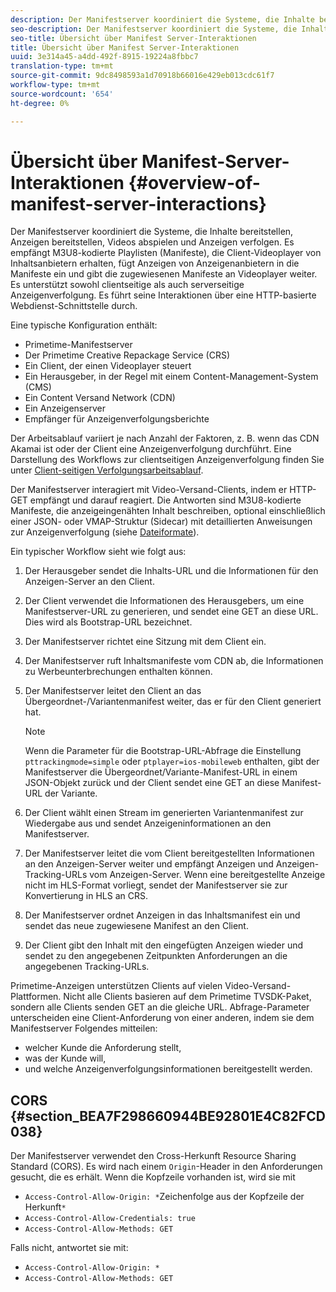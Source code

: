 ```yaml
---
description: Der Manifestserver koordiniert die Systeme, die Inhalte bereitstellen, Anzeigen bereitstellen, Videos abspielen und Anzeigen verfolgen. Es empfängt M3U8-kodierte Playlisten (Manifeste), die Client-Videoplayer von Inhaltsanbietern erhalten, fügt Anzeigen von Anzeigenanbietern in die Manifeste ein und gibt die zugewiesenen Manifeste an Videoplayer weiter. Es unterstützt sowohl clientseitige als auch serverseitige Anzeigenverfolgung. Es führt seine Interaktionen über eine HTTP-basierte Webdienst-Schnittstelle durch.
seo-description: Der Manifestserver koordiniert die Systeme, die Inhalte bereitstellen, Anzeigen bereitstellen, Videos abspielen und Anzeigen verfolgen. Es empfängt M3U8-kodierte Playlisten (Manifeste), die Client-Videoplayer von Inhaltsanbietern erhalten, fügt Anzeigen von Anzeigenanbietern in die Manifeste ein und gibt die zugewiesenen Manifeste an Videoplayer weiter. Es unterstützt sowohl clientseitige als auch serverseitige Anzeigenverfolgung. Es führt seine Interaktionen über eine HTTP-basierte Webdienst-Schnittstelle durch.
seo-title: Übersicht über Manifest Server-Interaktionen
title: Übersicht über Manifest Server-Interaktionen
uuid: 3e314a45-a4dd-492f-8915-19224a8fbbc7
translation-type: tm+mt
source-git-commit: 9dc8498593a1d70918b66016e429eb013cdc61f7
workflow-type: tm+mt
source-wordcount: '654'
ht-degree: 0%

---
```



# Übersicht über Manifest-Server-Interaktionen {#overview-of-manifest-server-interactions}

Der Manifestserver koordiniert die Systeme, die Inhalte bereitstellen, Anzeigen bereitstellen, Videos abspielen und Anzeigen verfolgen. Es empfängt M3U8-kodierte Playlisten (Manifeste), die Client-Videoplayer von Inhaltsanbietern erhalten, fügt Anzeigen von Anzeigenanbietern in die Manifeste ein und gibt die zugewiesenen Manifeste an Videoplayer weiter. Es unterstützt sowohl clientseitige als auch serverseitige Anzeigenverfolgung. Es führt seine Interaktionen über eine HTTP-basierte Webdienst-Schnittstelle durch.

Eine typische Konfiguration enthält:

* Primetime-Manifestserver
* Der Primetime Creative Repackage Service (CRS)
* Ein Client, der einen Videoplayer steuert
* Ein Herausgeber, in der Regel mit einem Content-Management-System (CMS)
* Ein Content Versand Network (CDN)
* Ein Anzeigenserver
* Empfänger für Anzeigenverfolgungsberichte

Der Arbeitsablauf variiert je nach Anzahl der Faktoren, z. B. wenn das CDN Akamai ist oder der Client eine Anzeigenverfolgung durchführt. Eine Darstellung des Workflows zur clientseitigen Anzeigenverfolgung finden Sie unter [Client-seitigen Verfolgungsarbeitsablauf](../msapi-topics/ms-at-effectiveness/notvsdk-csat-overview.md#section_cst_flow).

Der Manifestserver interagiert mit Video-Versand-Clients, indem er HTTP-GET empfängt und darauf reagiert. Die Antworten sind M3U8-kodierte Manifeste, die anzeigeingenähten Inhalt beschreiben, optional einschließlich einer JSON- oder VMAP-Struktur (Sidecar) mit detaillierten Anweisungen zur Anzeigenverfolgung (siehe [Dateiformate](../msapi-topics/ms-list-file-formats/ms-api-file-formats.md)).

Ein typischer Workflow sieht wie folgt aus:

1. Der Herausgeber sendet die Inhalts-URL und die Informationen für den Anzeigen-Server an den Client.
1. Der Client verwendet die Informationen des Herausgebers, um eine Manifestserver-URL zu generieren, und sendet eine GET an diese URL. Dies wird als Bootstrap-URL bezeichnet.
1. Der Manifestserver richtet eine Sitzung mit dem Client ein.
1. Der Manifestserver ruft Inhaltsmanifeste vom CDN ab, die Informationen zu Werbeunterbrechungen enthalten können.
1. Der Manifestserver leitet den Client an das Übergeordnet-/Variantenmanifest weiter, das er für den Client generiert hat.

   >[!NOTE]
   >
   >Wenn die Parameter für die Bootstrap-URL-Abfrage die Einstellung `pttrackingmode=simple` oder `ptplayer=ios-mobileweb` enthalten, gibt der Manifestserver die Übergeordnet/Variante-Manifest-URL in einem JSON-Objekt zurück und der Client sendet eine GET an diese Manifest-URL der Variante.

1. Der Client wählt einen Stream im generierten Variantenmanifest zur Wiedergabe aus und sendet Anzeigeninformationen an den Manifestserver.
1. Der Manifestserver leitet die vom Client bereitgestellten Informationen an den Anzeigen-Server weiter und empfängt Anzeigen und Anzeigen-Tracking-URLs vom Anzeigen-Server. Wenn eine bereitgestellte Anzeige nicht im HLS-Format vorliegt, sendet der Manifestserver sie zur Konvertierung in HLS an CRS.
1. Der Manifestserver ordnet Anzeigen in das Inhaltsmanifest ein und sendet das neue zugewiesene Manifest an den Client.
1. Der Client gibt den Inhalt mit den eingefügten Anzeigen wieder und sendet zu den angegebenen Zeitpunkten Anforderungen an die angegebenen Tracking-URLs.

Primetime-Anzeigen unterstützen Clients auf vielen Video-Versand-Plattformen. Nicht alle Clients basieren auf dem Primetime TVSDK-Paket, sondern alle Clients senden GET an die gleiche URL. Abfrage-Parameter unterscheiden eine Client-Anforderung von einer anderen, indem sie dem Manifestserver Folgendes mitteilen:

* welcher Kunde die Anforderung stellt,
* was der Kunde will,
* und welche Anzeigenverfolgungsinformationen bereitgestellt werden.

## CORS {#section_BEA7F298660944BE92801E4C82FCD038}

Der Manifestserver verwendet den Cross-Herkunft Resource Sharing Standard (CORS). Es wird nach einem `Origin`-Header in den Anforderungen gesucht, die es erhält. Wenn die Kopfzeile vorhanden ist, wird sie mit

* `Access-Control-Allow-Origin: *`Zeichenfolge aus der Kopfzeile der Herkunft`*`
* `Access-Control-Allow-Credentials: true`
* `Access-Control-Allow-Methods: GET`

Falls nicht, antwortet sie mit:

* `Access-Control-Allow-Origin: *`
* `Access-Control-Allow-Methods: GET`